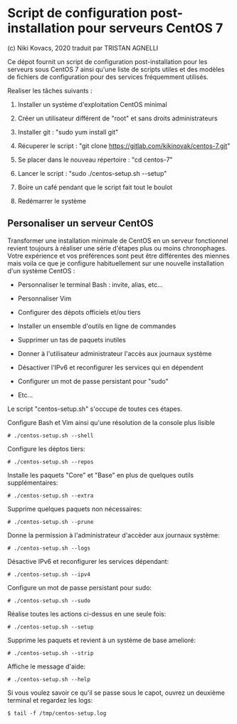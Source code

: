 # Script de configuration post-installation pour serveurs CentOS 7

(c) Niki Kovacs, 2020 traduit par TRISTAN AGNELLI

Ce dépot fournit un script de configuration post-installation pour les serveurs sous CentOS 7 ainsi qu'une liste de scripts utiles et des modèles de fichiers de configuration pour des services fréquemment utilisés.

Realiser les tâches suivants :
  
  1. Installer un système d'exploitation CentOS minimal

  2. Créer un utilisateur différent de "root" et sans droits administrateurs 

  3. Installer git : "sudo yum install git"

  4. Récuperer le script : "git clone https://gitlab.com/kikinovak/centos-7.git"

  5. Se placer dans le nouveau répertoire : "cd centos-7"

  6. Lancer le script : "sudo ./centos-setup.sh --setup"

  7. Boire un café pendant que le script fait tout le boulot

  8. Redémarrer le système

## Personaliser un serveur CentOS

Transformer une installation minimale de CentOS en un serveur fonctionnel revient toujours à réaliser une série d'étapes plus ou moins chronophages.
Votre expérience et vos préférences sont peut être différentes des miennes mais voila ce que je configure habituellement sur une nouvelle installation d'un système CentOS :

  * Personnaliser le terminal Bash : invite, alias, etc...

  * Personnaliser Vim

  * Configurer des dépots officiels et/ou tiers

  * Installer un ensemble d'outils en ligne de commandes

  * Supprimer un tas de paquets inutiles

  * Donner à l'utilisateur administrateur l'accès aux journaux système

  * Désactiver l'IPv6 et reconfigurer les services qui en dépendent
  
  * Configurer un mot de passe persistant pour "sudo" 

  * Etc...

Le script "centos-setup.sh" s'occupe de toutes ces étapes.

Configure Bash et Vim ainsi qu'une résolution de la console plus lisible

```
# ./centos-setup.sh --shell
```

Configure les déptos tiers:

```
# ./centos-setup.sh --repos
```

Installe les paquets "Core" et "Base" en plus de quelques outils supplémentaires:

```
# ./centos-setup.sh --extra
```

Supprime quelques paquets non nécessaires:

```
# ./centos-setup.sh --prune
```

Donne la permission à l'administrateur d'accèder aux journaux système:

```
# ./centos-setup.sh --logs
```

Désactive IPv6 et reconfigurer les services dépendant:

```
# ./centos-setup.sh --ipv4
```

Configure un mot de passe persistant pour sudo:

```
# ./centos-setup.sh --sudo
```

Réalise toutes les actions ci-dessus en une seule fois:

```
# ./centos-setup.sh --setup
```

Supprime les paquets et revient à un système de base amelioré:

```
# ./centos-setup.sh --strip
```

Affiche le message d'aide:

```
# ./centos-setup.sh --help
```

Si vous voulez savoir ce qu'il se passe sous le capot, ouvrez un deuxième terminal et regardez les logs:

```
$ tail -f /tmp/centos-setup.log
```

